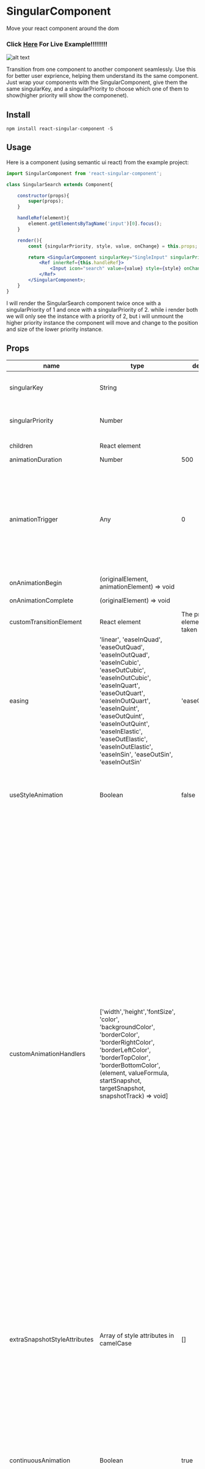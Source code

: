 # SingularComponent
Move your react component around the dom
### Click [Here](https://dor6.github.io/react-singular-component/) For Live Example!!!!!!!!


![alt text](https://image.ibb.co/jJ5Non/example.gif)

Transition from one component to another component seamlessly.
Use this for better user exprience, helping them understand its the same component.
Just wrap your components with the SingularComponent, give them the same singularKey, 
and a singularPriority to choose which one of them to show(higher priority will show the componenet).

## Install

    npm install react-singular-component -S

## Usage

Here is a component (using semantic ui react) from the example project: 

```jsx
import SingularComponent from 'react-singular-component';

class SingularSearch extends Component{

    constructor(props){
        super(props);
    }

    handleRef(element){
        element.getElementsByTagName('input')[0].focus();
    }

    render(){
        const {singularPriority, style, value, onChange} = this.props;

        return <SingularComponent singularKey="SingleInput" singularPriority={singularPriority}>
            <Ref innerRef={this.handleRef}>
                <Input icon="search" value={value} style={style} onChange={onChange} />
            </Ref>
        </SingularComponent>;
    }
}
```

I will render the SingularSearch component twice once with a singularPriority of 1 and once with a singularPriority of 2.
while i render both we will only see the instance with a priority of 2, but i will unmount the higher priority instance the component will move and change to the position and size of the lower priority instance.


## Props

<table class="table table-bordered table-striped">
    <thead>
    <tr>
        <th style="width: 100px;">name</th>
        <th style="width: 50px;">type</th>
        <th style="width: 50px;">default</th>
        <th style="width: 50px;">Required</th>
        <th>description</th>
    </tr>
    </thead>
    <tbody>
        <tr>
          <td>singularKey</td>
          <td>String</td>
          <td></td>
          <td>Required</td>
          <td>The library will make sure you always have only one SingularComponent with that key</td>
        </tr>
        <tr>
          <td>singularPriority</td>
          <td>Number</td>
          <td></td>
          <td>Required</td>
          <td>The library will keep only the one with the lower priority for every common singularKey</td>
        </tr>
        <tr>
          <td>children</td>
          <td>React element</td>
          <td></td>
          <td></td>
          <td>The element itself you want to keep single</td>
        </tr>
        <tr>
          <td>animationDuration</td>
          <td>Number</td>
          <td>500</td>
          <td></td>
          <td>Miliseconds duration</td>
        </tr>
        <tr>
          <td>animationTrigger</td>
          <td>Any</td>
          <td>0</td>
          <td></td>
          <td>Any input that when change will trigger an animation of the component, useful for cases when we want to animate the component when a state outside the scope of the component is changed. For example if a sibling component is moved and it will affect the component location, we can give the component as trigger its number of brothers. </td>
        </tr>
        <tr>
          <td>onAnimationBegin</td>
          <td>(originalElement, animationElement) => void</td>
          <td></td>
          <td></td>
          <td>callback when the animation begins</td>
        </tr>
        <tr>
          <td>onAnimationComplete</td>
          <td>(originalElement) => void</td>
          <td></td>
          <td></td>
          <td>Callback when the animation ends</td>
        </tr>
        <tr>
          <td>customTransitionElement</td>
          <td>React element</td>
          <td>The previous element will be taken</td>
          <td></td>
          <td>You can use it to replace the element that transitioned from one element to another</td>
        </tr>
        <tr>
          <td>easing</td>
          <td>'linear', 'easeInQuad', 'easeOutQuad', 'easeInOutQuad', 'easeInCubic', 'easeOutCubic', 'easeInOutCubic', 'easeInQuart', 'easeOutQuart', 'easeInOutQuart', 'easeInQuint', 'easeOutQuint', 'easeInOutQuint', 'easeInElastic', 'easeOutElastic', 'easeInOutElastic', 'easeInSin', 'easeOutSin', 'easeInOutSin'</td>
          <td>'easeOutQuad'</td>
          <td></td>
          <td>The name of the easing formula that will be used. See here: [https://easings.net/]. </td>
        </tr>
         <tr>
          <td>useStyleAnimation</td>
          <td>Boolean</td>
          <td>false</td>
          <td></td>
          <td>when true animation will use width, height and fontSize to animate dimensions, instead of transform: scale. this can be useful in a lot of cases, for example when height and width ratio changes</td>
        </tr>
         <tr>
          <td>customAnimationHandlers</td>
          <td>['width','height','fontSize', 'color', 'backgroundColor', 'borderColor', 'borderRightColor', 'borderLeftColor', 'borderTopColor', 'borderBottomColor', (element, valueFormula, startSnapshot, targetSnapshot, snapshotTrack) => void]</td>
          <td></td>
          <td></td>
          <td>choose your own animation (which will be added to the position animation), provide your array of changes in addition to existing style animation. provide an array of supported styles you want to animate, in addition to your own custom function to animate yet unimplemented styles or more advance animation.
    customAnimationHandler get as arguments:
              <br/>
              - element: the animated element to change.
              <br/>
              - valueFormula: (startValue(number), endValue(number)) => currentValue(number), use the targetSnapshot and endSnapshot to choose calculate the values of the styles you want to animate 
              <br/>
              - startSnapshot: contains rect(getBoundingClientRect) and style(getComputedStyle) of element before the animation started
              <br/>
              - targetSnapshot: same as startSnapshot but of the element end state of the animation
              <br/>
              - snapshotTrack: update this object with the styles you used and updated in the element. for example when using snapshot.style.width and we calculate new width, we will set snapshotTrack.style.width = element.style.width = calculated width. this is used for continousAnimation which enables animating from the middle of another animation without the element jumping from place to place.
              <br/>
              <br/>
              ~~~snapshots explained~~~
              <br/>
              startSnapshot belongs to the instance of the component we animating from and target snapshot belongs to the instace of the component we are animating to
            </td>
        </tr>
        <tr>
          <td>extraSnapshotStyleAttributes</td>
          <td>Array of style attributes in camelCase</td>
          <td>[]</td>
          <td></td>
          <td>Add the given style attributes to the style snapshot they will be joined with the customAnimtionHandlers provided by their name ('width', 'fontSize'...). use this when you make your own customAnimationHandler and the given snapshot isnt enough. ( copying all the styles to the snapshot is to heavy )</td>
        </tr>
        <tr>
          <td>continuousAnimation</td>
          <td>Boolean</td>
          <td>true</td>
          <td></td>
          <td>When true, if the component starts a new animation in the middle of an ongoing one, the component will animate from its current postion and not from its last position. making sure the animation will continue and the component won't jump when starting a new animation. (when reffering to position, this includes the whole snapshot). if you use your own animation handler and you dont update the snapshotTrack, you will want to set this prop to false</td>
        </tr>
    </tbody>
</table>



## Contribute

Simply fork and clone

    cd example
    npm install
    npm start

and you're ready to go and make whatever changes you have in mind


Please note this is only the start of the this project there is a lot to add.
This is a concept I want to push forward and needs work.

## Changelog

view the changelog  [here](https://github.com/dor6/react-singular-component/blob/master/CHANGELOG.md)
